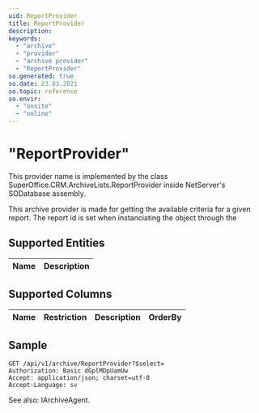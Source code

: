 ```yaml
---
uid: ReportProvider
title: ReportProvider
description: 
keywords:
  - "archive"
  - "provider"
  - "archive provider"
  - "ReportProvider"
so.generated: true
so.date: 23.03.2021
so.topic: reference
so.envir:
  - "onsite"
  - "online"
---
```


# "ReportProvider"

This provider name is implemented by the class <see cref="T:SuperOffice.CRM.ArchiveLists.ReportProvider">SuperOffice.CRM.ArchiveLists.ReportProvider</see> inside NetServer's SODatabase assembly.

This archive provider is made for getting the available criteria for a given report.
The report id is set when instanciating the object through the

## Supported Entities
| Name | Description |
| ---- | ----- |

## Supported Columns
| Name | Restriction | Description | OrderBy
| ---- | ----- | ------- | ------ |

## Sample

```http!
GET /api/v1/archive/ReportProvider?$select=
Authorization: Basic dGplMDpUamUw
Accept: application/json; charset=utf-8
Accept-Language: sv

```



See also: <see cref="T:SuperOffice.CRM.Services.IArchiveAgent">IArchiveAgent</see>.</p>

